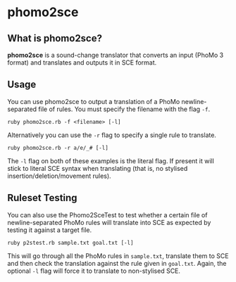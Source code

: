 # phomo2sce

## What is phomo2sce?
**phomo2sce** is a sound-change translator that converts an input (PhoMo 3 format) and translates and outputs it in SCE format.

## Usage
You can use phomo2sce to output a translation of a PhoMo newline-separated file of rules. You must specify the filename with the flag `-f`.
```
ruby phomo2sce.rb -f <filename> [-l]
```
Alternatively you can use the `-r` flag to specify a single rule to translate.
```
ruby phomo2sce.rb -r a/e/_# [-l]
```
The `-l` flag on both of these examples is the literal flag. If present it will stick to literal SCE syntax when translating (that is, no stylised insertion/deletion/movement rules).

## Ruleset Testing
You can also use the Phomo2SceTest to test whether a certain file of newline-separated PhoMo rules will translate into SCE as expected by testing it against a target file.
```
ruby p2stest.rb sample.txt goal.txt [-l]
```
This will go through all the PhoMo rules in `sample.txt`, translate them to SCE and then check the translation against the rule given in `goal.txt`. Again, the optional `-l` flag will force it to translate to non-stylised SCE.
